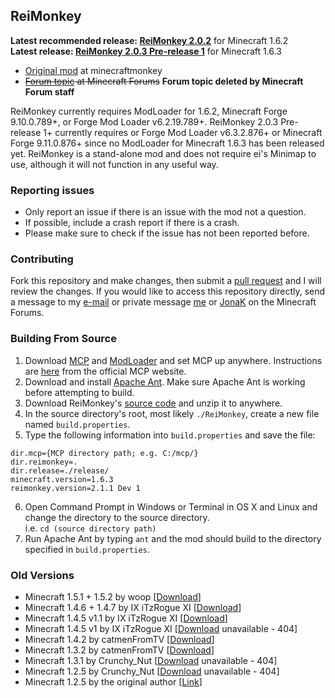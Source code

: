 ## ReiMonkey

**Latest recommended release: [ReiMonkey 2.0.2](https://github.com/TekkifyLife/ReiMonkey/releases/download/2.0.2/ReiMonkey.2.0.2.jar)** for Minecraft 1.6.2  
**Latest release: [ReiMonkey 2.0.3 Pre-release 1](https://github.com/TekkifyLife/ReiMonkey/releases/download/2.0.3/ReiMonkey.2.0.3.Pre-release.1.jar)** for Minecraft 1.6.3

* [Original mod](http://minecraftmonkey.wordpress.com/2012/04/24/reimonkey/) at minecraftmonkey
* ~~[Forum topic](http://www.minecraftforum.net/topic/1397908-162-reimonkey/) at Minecraft Forums~~ **Forum topic deleted by Minecraft Forum staff**

ReiMonkey currently requires ModLoader for 1.6.2, Minecraft Forge 9.10.0.789+, or Forge Mod Loader v6.2.19.789+. 
ReiMonkey 2.0.3 Pre-release 1+ currently requires or Forge Mod Loader v6.3.2.876+ or Minecraft Forge 9.11.0.876+ 
since no ModLoader for Minecraft 1.6.3 has been released yet. ReiMonkey is a stand-alone mod and does not require 
ei's Minimap to use, although it will not function in any useful way.

### Reporting issues

* Only report an issue if there is an issue with the mod not a question.
* If possible, include a crash report if there is a crash.
* Please make sure to check if the issue has not been reported before.


### Contributing
Fork this repository and make changes, then submit a [pull request](https://github.com/TekkifyLife/ReiMonkey/pulls) and I will review the changes. If you would like
to access this repository directly, send a message to my [e-mail](mailto:tekkifylife@outlook.com) or private message
[me](http://www.minecraftforum.net/user/2156440-tekkifylife/) or
[JonaK](http://www.minecraftforum.net/user/1512157-jonak/) on the Minecraft Forums.

### Building From Source
1. Download [MCP](http://t.co/DxS376GIte) and [ModLoader](http://www.minecraftforum.net/topic/75440-v162-risugamis-mods-updated/)
and set MCP up anywhere. Instructions are [here](http://mcp.ocean-labs.de/index.php/Making_ModLoader_mods_with_MCP#Setting_up_MCP)
from the official MCP website.
2. Download and install [Apache Ant](http://ant.apache.org/). Make sure Apache Ant is working before attempting to build.
3. Download ReiMonkey's [source code](https://github.com/TekkifyLife/ReiMonkey/archive/master.zip) and unzip it to anywhere.
4. In the source directory's root, most likely `./ReiMonkey`, create a new file named `build.properties`.
5. Type the following information into `build.properties` and save the file:  
<pre><code>dir.mcp={MCP directory path; e.g. C:/mcp/}
dir.reimonkey=.
dir.release=./release/
minecraft.version=1.6.3
reimonkey.version=2.1.1 Dev 1</code></pre>
6. Open Command Prompt in Windows or Terminal in OS X and Linux and change the directory to the source directory.  
i.e. `cd (source directory path)`
7. Run Apache Ant by typing `ant` and the mod should build to the directory specified in `build.properties`.

### Old Versions

* Minecraft 1.5.1 + 1.5.2 by woop [[Download](http://www.mediafire.com/?m3j6g2vmvts7518)]  
* Minecraft 1.4.6 + 1.4.7 by IX iTzRogue XI [[Download](https://dl.dropbox.com/u/23755556/ReiMonkey/Downloads/1.4.6/ReiMonkey%20v1.1.zip)]  
* Minecraft 1.4.5 v1.1 by IX iTzRogue XI [[Download](http://goo.gl/I1YHg)]  
* Minecraft 1.4.5 v1 by IX iTzRogue XI [[Download](https://dl.dropbox.com/u/23755556/ReiMonkey/mod_ReiMonkey.class) unavailable - 404]  
* Minecraft 1.4.2 by catmenFromTV [[Download](https://dl.dropbox.com/u/36690916/ReiMonkey%5B1.4.2%5D.zip)]  
* Minecraft 1.3.2 by catmenFromTV [[Download](https://dl.dropbox.com/u/36690916/mod_ReiMonkey%5B1.3.2%5D.zip)]  
* Minecraft 1.3.1 by Crunchy_Nut [[Download](https://dl.dropbox.com/u/44164076/MinecraftMods/mod_ReiMonkey.zip) unavailable - 404]  
* Minecraft 1.2.5 by Crunchy_Nut [[Download](https://dl.dropbox.com/u/44164076/MinecraftMods/mod_ReiMonkey.zip) unavailable - 404]  
* Minecraft 1.2.5 by the original author [[Link](http://minecraftmonkey.wordpress.com/2012/04/24/reimonkey/)]
